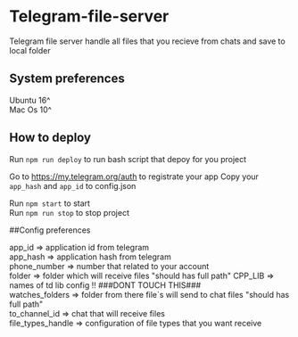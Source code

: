 # Telegram-file-server
Telegram file server handle all files that you recieve from chats and save to local folder

## System preferences
Ubuntu 16^  
Mac Os 10^ 

## How to deploy

Run `npm run deploy` to run bash script that depoy for you project

Go to https://my.telegram.org/auth to registrate your app 
Copy your `app_hash` and `app_id` to config.json 

Run `npm start` to start  
Run `npm run stop` to stop project

##Config preferences

app_id => application id from telegram  
app_hash => application hash from telegram  
phone_number => number that related to your account  
folder => folder which will receive files "should has full path"
CPP_LIB => names of td lib config !! ###DONT TOUCH THIS###   
watches_folders => folder from there file`s will send to chat files "should has full path"  
to_channel_id => chat that will receive files  
file_types_handle => configuration of file types that you want receive   

